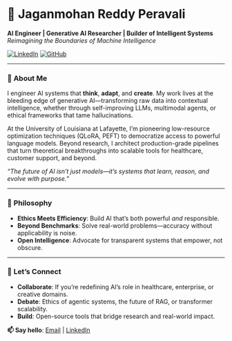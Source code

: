 # 🌌 Jaganmohan Reddy Peravali  
**AI Engineer | Generative AI Researcher | Builder of Intelligent Systems**  
*Reimagining the Boundaries of Machine Intelligence*  

[![LinkedIn](https://img.shields.io/badge/Let's%20Connect-LinkedIn-0A66C2?style=flat&logo=linkedin)](https://linkedin.com/in/pjmreddy14) [![GitHub](https://img.shields.io/badge/Explore%20Code-GitHub-181717?style=flat&logo=github)](https://github.com/pjmreddy)

---

### 🔮 **About Me**  
I engineer AI systems that **think**, **adapt**, and **create**. My work lives at the bleeding edge of generative AI—transforming raw data into contextual intelligence, whether through self-improving LLMs, multimodal agents, or ethical frameworks that tame hallucinations.  

At the University of Louisiana at Lafayette, I’m pioneering low-resource optimization techniques (QLoRA, PEFT) to democratize access to powerful language models. Beyond research, I architect production-grade pipelines that turn theoretical breakthroughs into scalable tools for healthcare, customer support, and beyond.  

*“The future of AI isn’t just models—it’s systems that learn, reason, and evolve with purpose.”*   

---

### 🌟 **Philosophy**  
- **Ethics Meets Efficiency**: Build AI that’s both powerful *and* responsible.  
- **Beyond Benchmarks**: Solve real-world problems—accuracy without applicability is noise.  
- **Open Intelligence**: Advocate for transparent systems that empower, not obscure.  

---

### 🚀 **Let’s Connect**  
- **Collaborate**: If you’re redefining AI’s role in healthcare, enterprise, or creative domains.  
- **Debate**: Ethics of agentic systems, the future of RAG, or transformer scalability.  
- **Build**: Open-source tools that bridge research and real-world impact.  

**📫 Say hello**: [Email](mailto:peravali810@gmail.com) | [LinkedIn](https://www.linkedin.com/in/pjmreddy14/)  
